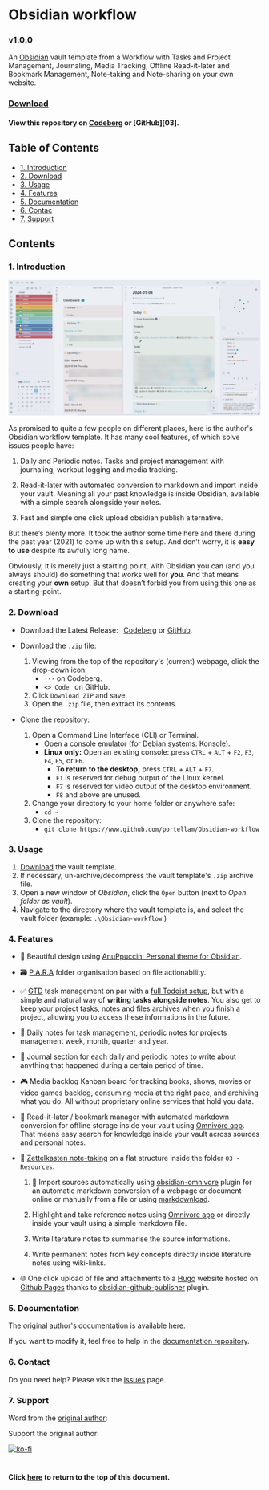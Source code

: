 # Obsidian workflow
### v1.0.0
An <a href="https://obsidian.md/">Obsidian</a> vault template from a Workflow with
Tasks and Project Management, Journaling, Media Tracking, Offline Read-it-later
and Bookmark Management, Note-taking and Note-sharing on your own website.

### [Download](#2-download)
#### View this repository on [Codeberg][01] or [GitHub][03].
[01]: https://codeberg.org/portellam/Obsidian-workflow
[02]: https://github.com/portellam/Obsidian-workflow
##

## Table of Contents
- [1. Introduction](#1-introduction)
- [2. Download](#2-download)
- [3. Usage](#3-usage)
- [4. Features](#4-features)
- [5. Documentation](#5-documentation)
- [6. Contac](#6-contact)
- [7. Support](#7-support)

## Contents
### 1. Introduction
![image](media/example.png)

As promised to quite a few people on different places, here is the author's
Obsidian workflow template. It has many cool features, of which solve issues
people have:

1. Daily and Periodic notes. Tasks and project management with journaling,
workout logging and media tracking.

2. Read-it-later with automated conversion to markdown and import inside your
vault. Meaning all your past knowledge is inside Obsidian, available with a
simple search alongside your notes.

3. Fast and simple one click upload obsidian publish alternative.

But there’s plenty more. It took the author some time here and there during the
past year (2021) to come up with this setup. And don’t worry, it is
**easy to use** despite its awfully long name.

Obviously, it is merely just a starting point, with Obsidian you can (and you
always should) do something that works well for **you**. And that means creating
your **own** setup. But that doesn’t forbid you from using this one as a
starting-point.

### 2. Download
- Download the Latest Release:&ensp; [Codeberg][11] or [GitHub][12].

- Download the `.zip` file:
    1. Viewing from the top of the repository's (current) webpage, click the
        drop-down icon:
        - `···` on Codeberg.
        - `<> Code ` on GitHub.
    2. Click `Download ZIP` and save.
    3. Open the `.zip` file, then extract its contents.

- Clone the repository:
    1. Open a Command Line Interface (CLI) or Terminal.
        - Open a console emulator (for Debian systems: Konsole).
        - **Linux only:** Open an existing console: press `CTRL` + `ALT` + `F2`,
        `F3`, `F4`, `F5`, or `F6`.
            - **To return to the desktop,** press `CTRL` + `ALT` + `F7`.
            - `F1` is reserved for debug output of the Linux kernel.
            - `F7` is reserved for video output of the desktop environment.
            - `F8` and above are unused.
    2. Change your directory to your home folder or anywhere safe:
        - `cd ~`
    3. Clone the repository:
        - `git clone https://www.github.com/portellam/Obsidian-workflow`

[11]: https://codeberg.org/portellam/Obsidian-workflow/releases/latest
[12]: https://github.com/portellam/Obsidian-workflow/releases/latest

### 3. Usage
1. [Download](#2-download) the vault template.
2. If necessary, un-archive/decompress the vault template's `.zip` archive file.
3. Open a new window of *Obsidian*, click the `Open` button (next to
*Open folder as vault*).
4. Navigate to the directory where the vault template is, and select the vault
folder (example: `.\Obsidian-workflow`.)

### 4. Features
- 🎨 Beautiful design using
[AnuPpuccin: Personal theme for Obsidian][401].

- 🗃️ [P.A.R.A][402] folder organisation based on file actionability.

- ✅ [GTD][403] task management on par with a [full Todoist setup][404], but with
a simple and natural way of **writing tasks alongside notes**. You also get to
keep your project tasks, notes and files archives when you finish a project,
allowing you to access these informations in the future.

- 📅 Daily notes for task management, periodic notes for projects management
week, month, quarter and year.

- 📓 Journal section for each daily and periodic notes to write about anything
that happened during a certain period of time.

- 🎮 Media backlog Kanban board for tracking books, shows, movies or video games
backlog, consuming media at the right pace, and archiving what you do. All
without proprietary online services that hold you data.

- 🔗 Read-it-later / bookmark manager with automated markdown conversion for
offline storage inside your vault using [Omnivore app][405]. That means easy
search for knowledge inside your vault across sources and personal notes.

- 📝 [Zettelkasten note-taking][406] on a flat structure inside the folder
`03 - Resources`.

    1. 📎 Import sources automatically using [obsidian-omnivore][407] plugin for an
	automatic markdown conversion of a webpage or document online or manually from a
	file or using [markdownload][408].

    2. Highlight and take reference notes using	[Omnivore app][409] or directly
	inside your vault using a simple markdown file.
	
    3. Write literature notes to summarise the source informations.
	
    4. Write permanent notes from key concepts directly inside literature notes
	using wiki-links.
	
- 🌐 One click upload of file and attachments to a [Hugo][410] website hosted on
[Github Pages][411] thanks to [obsidian-github-publisher][412] plugin.

[401]: https://github.com/AnubisNekhet/anuppuccin
[402]: https://fortelabs.com/blog/para/
[403]: https://gettingthingsdone.com/
[404]: https://todoist.com/fr/productivity-methods/getting-things-done
[405]: https://omnivore.app/
[406]: https://everlaab.com/methode-zettelkasten-comment-prendre-des-notes-utiles/
[407]: https://github.com/omnivore-app/obsidian-omnivore
[408]: https://github.com/deathau/markdownload
[409]: https://omnivore.app/
[410]: https://gohugo.io/
[411]: https://pages.github.com/
[412]: https://github.com/ObsidianPublisher/obsidian-github-publisher

### 5. Documentation
The original author's documentation is available [here][51].

If you want to modify it, feel free to help in the [documentation repository][52].

[51]: https://mathisgauthey.github.io/obsidian-workflow-template-docs/
[52]: https://github.com/portellam/Obsidian-workflow-docs

### 6. Contact
Do you need help? Please visit the [Issues][61] page.

[61]: https://github.com/portellam/Obsidian-workflow/issues

### 7. Support
Word from the [original author][71]:

Support the original author:

[![ko-fi][72]][73]

[71]: https://github.com/mathisgauthey/obsidian-workflow-template
[72]: https://ko-fi.com/img/githubbutton_sm.svg
[73]: https://ko-fi.com/Q5Q5DC7L4
#

#### Click [here](#template) to return to the top of this document.